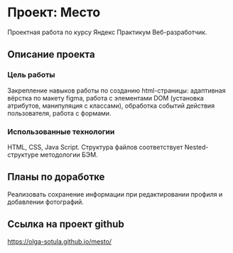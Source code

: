 # Проект: Место
Проектная работа по курсу Яндекс Практикум Веб-разработчик.

## Описание проекта
### Цель работы
Закрепление навыков работы по созданию html-страницы: адаптивная вёрстка по макету figma, работа с элементами DOM (установка атрибутов, манипуляция с классами), обработка событий действия пользователя, работа с формами.
### Использованные технологии
HTML, CSS, Java Script.
Структура файлов соответствует Nested-структуре методологии БЭМ.

## Планы по доработке
Реализовать сохранение информации при редактировании профиля и добавлении фотографий.

## Ссылка на проект github
https://olga-sotula.github.io/mesto/


